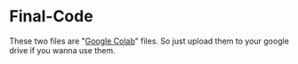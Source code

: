 # Final-Code

These two files are "[Google Colab](https://colab.research.google.com/)" files. So just upload them to your google drive if you wanna use them.



